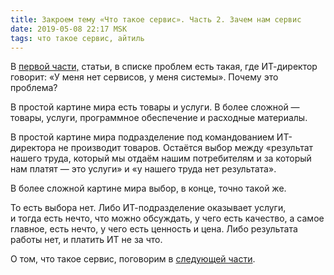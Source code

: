 ```yaml
---
title: Закроем тему «Что такое сервис». Часть 2. Зачем нам сервис
date: 2019-05-08 22:17 MSK
tags: что такое сервис, айтиль
---
```


В [первой части,](2018-07-15-what_is_service_closing_the_topic.html) статьи, в списке проблем есть такая, где ИТ-директор говорит: «У меня нет сервисов, у меня системы». Почему это проблема? 

В простой картине мира есть товары и услуги. В более сложной — товары, услуги, программное обеспечение и расходные материалы. 

В простой картине мира подразделение под командованием ИТ-директора не производит товаров. Остаётся выбор между «результат нашего труда, который мы отдаём нашим потребителям и за который нам платят — это услуги» и «у нашего труда нет результата».

В более сложной картине мира выбор, в конце, точно такой же. 

То есть выбора нет. Либо ИТ-подразделение оказывает услуги, и тогда есть нечто, что можно обсуждать, у чего есть качество, а самое главное, есть нечто, у чего есть ценность и цена. Либо результата работы нет, и платить ИТ не за что. 

О том, что такое сервис, поговорим в [следующей части](2019-05-28-service-defined-finally.html).
